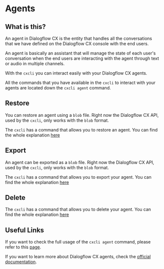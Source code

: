 # Agents

## What is this?

An agent in Dialogflow CX is the entity that handles all the conversations that we have defined on the Dialogflow CX console with the end users.

An agent is basically an assistant that will manage the state of each user's conversation when the end users are interacting with the agent through text or audio in multiple channels.

With the `cxcli` you can interact easily with your Dialogflow CX agents.

All the commands that you have available in the `cxcli` to interact with your agents are located down the `cxcli agent` command.

## Restore

You can restore an agent using a `blob` file. Right now the Dialogflow CX API, used by the `cxcli`, only works with the `blob` format.

The `cxcli` has a command that allows you to restore an agent. You can find the whole explanation [here](/agents/restore)


## Export

An agent can be exported as a `blob` file. Right now the Dialogflow CX API, used by the `cxcli`, only works with the `blob` format.

The `cxcli` has a command that allows you to export your agent. You can find the whole explanation [here](/agents/export)

## Delete

The `cxcli` has a command that allows you to delete your agent. You can find the whole explanation [here](/agents/delete)

## Useful Links

If you want to check the full usage of the `cxcli agent` command, please refer to this [page](/cmd/cxcli_agent).

If you want to learn more about Dialogflow CX agents, check the [official documentation](https://cloud.google.com/dialogflow/cx/docs/concept/agent).